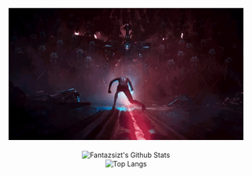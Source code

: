 <div align="center"> 
<img src="https://github.com/fantazsizt/fantazsizt/blob/e678684a5cf3f2e60c73848bcf391a183fb2a7cc/giphy.gif" > 
 <br><i></i>
  <br>
 <img align="center" src="https://github-readme-stats.vercel.app/api?username=fantazsizt&include_all_commits=true&count_private=true&show_icons=true&line_height=20&title_color=7A7ADB&icon_color=00CC00&text_color=00D300&bg_color=0,000000,130F40" alt="Fantazsizt's Github Stats">
  <br>
 <img align="center" src="https://github-readme-stats.vercel.app/api/top-langs/?username=fantazsizt&langs_count=10&theme=radical" alt="Top Langs" />
 <br>

 
</div>


